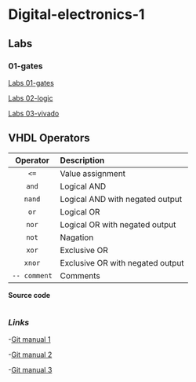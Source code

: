 # Digital-electronics-1

## Labs
### 01-gates
[Labs 01-gates](https://github.com/xhruby28/Digital-electronics-1/tree/main/Labs/01-gates)

[Labs 02-logic](https://github.com/xhruby28/Digital-electronics-1/tree/main/Labs/02-logic)

[Labs 03-vivado](https://github.com/xhruby28/Digital-electronics-1/tree/main/Labs/03-vivado)

## VHDL Operators
| **Operator** | **Description** |
| :-: | :-- |
| `<=` | Value assignment |
| `and` | Logical AND |
| `nand` | Logical AND with negated output |
| `or` | Logical OR |
| `nor` | Logical OR with negated output |
| `not` | Nagation |
| `xor` | Exclusive OR |
| `xnor` | Exclusive OR with negated output |
| `-- comment` | Comments |

**Source code**

``` vhdl


```

### *Links*

-[Git manual 1](https://medium.com/swlh/how-to-make-the-perfect-readme-md-on-github-92ed5771c061)

-[Git manual 2](https://docs.github.com/en/github/writing-on-github/basic-writing-and-formatting-syntax)

-[Git manual 3](https://guides.github.com/features/mastering-markdown/)

